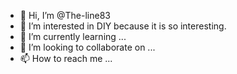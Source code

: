 - 👋 Hi, I’m @The-line83
- 👀 I’m interested in DIY because it is so interesting.
- 🌱 I’m currently learning ...
- 💞️ I’m looking to collaborate on ...
- 📫 How to reach me ...

<!---
The-line83/The-line83 is a ✨ special ✨ repository because its `README.md` (this file) appears on your GitHub profile.
You can click the Preview link to take a look at your changes.
--->
